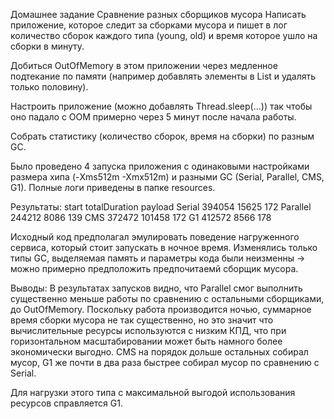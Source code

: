 Домашнее задание
Сравнение разных сборщиков мусора
Написать приложение, которое следит за сборками мусора и пишет в лог количество сборок каждого типа
(young, old) и время которое ушло на сборки в минуту.

Добиться OutOfMemory в этом приложении через медленное подтекание по памяти 
(например добавлять элементы в List и удалять только половину).

Настроить приложение (можно добавлять Thread.sleep(...)) так чтобы оно падало 
с OOM примерно через 5 минут после начала работы.

Собрать статистику (количество сборок, время на сборки) по разным GC.

Было проведено 4 запуска приложения с одинаковыми настройками размера хипа (-Xms512m -Xmx512m) и разными GC (Serial, Parallel, CMS, G1).
Полные логи приведены в папке resources.

Результаты:
            start   totalDuration   payload
Serial      394054  15625           172
Parallel    244212  8086            139
CMS         372472  101458          172
G1          412572  8566            178
 
Исходный код предполагал эмулировать поведение нагруженного сервиса, который стоит запускать в ночное время.
Изменялись только типы GC, выделяемая память и параметры кода были неизменны -> можно примерно предположить предпочитаемй сборщик мусора.

Выводы:
В результатах запусков видно, что Parallel смог выполнить существенно меньше работы по сравнению с остальными сборщиками, до OutOfMemory.
Поскольку работа производится ночью, суммарное время сборки мусора не так существенно, но это значит что вычислительные ресурсы используются с низким КПД, что при горизонтальном масштабировании может быть намного более экономически выгодно.
CMS на порядок дольше остальных собирал мусор, G1 же почти в два раза быстрее собирал мусор по сравнению с Serial.

Для нагрузки этого типа с максимальной выгодой использования ресурсов справляется G1.
